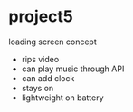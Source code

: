 # project5
loading screen concept

- rips video
- can play music through API
- can add clock
- stays on
- lightweight on battery

